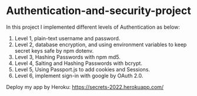 # Authentication-and-security-project
In this project I implemented different levels of Authentication as below:
1) Level 1, plain-text username and password.
2) Level 2, database encryption, and using environment variables to keep secret keys safe by npm dotenv.
3) Level 3, Hashing Passwords with npm md5.
4) Level 4, Salting and Hashing Passwords with bcrypt.
5) Level 5, Using Passport.js to add cookies and Sessions.
6) Level 6, implement sign-in with google by OAuth 2.0.

Deploy my app by Heroku: https://secrets-2022.herokuapp.com/
